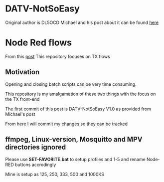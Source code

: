 # DATV-NotSoEasy
Original author is DL5OCD Michael and his post about it can be found [here](https://groups.io/g/plutodvb/message/257)

# Node Red flows
From this [post](https://www.pg540.org/wiki/index.php/RFE_for_PlutoDVB2)
This repository focuses on TX flows

## Motivation
Opening and closing batch scripts can be very time consuming.

This repository is my amalgamation of these two things with the focus on the TX front-end

The first commit of this post is ​DATV-NotSoEasy V1.0 as provided from Michael's post

From here I will commit my changes so they can be tracked

## ffmpeg, Linux-version, Mosquitto and MPV directories ignored


Please use **SET-FAVORITE.bat** to setup profiles and 1-5 and rename Node-RED buttons accrodingly

Mine is setup as 125, 250, 333, 500 and 1000KS

